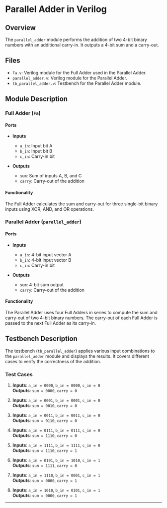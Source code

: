 # Parallel Adder in Verilog

## Overview

The `parallel_adder` module performs the addition of two 4-bit binary numbers with an additional carry-in. It outputs a 4-bit sum and a carry-out.

## Files

- `Fa.v`: Verilog module for the Full Adder used in the Parallel Adder.
- `parallel_adder.v`: Verilog module for the Parallel Adder.
- `tb_parallel_adder.v`: Testbench for the Parallel Adder module.

## Module Description

### Full Adder (`Fa`)

#### Ports

- **Inputs**
  - `a_in`: Input bit A
  - `b_in`: Input bit B
  - `c_in`: Carry-in bit

- **Outputs**
  - `sum`: Sum of inputs A, B, and C
  - `carry`: Carry-out of the addition

#### Functionality

The Full Adder calculates the sum and carry-out for three single-bit binary inputs using XOR, AND, and OR operations.

### Parallel Adder (`parallel_adder`)

#### Ports

- **Inputs**
  - `a_in`: 4-bit input vector A
  - `b_in`: 4-bit input vector B
  - `c_in`: Carry-in bit

- **Outputs**
  - `sum`: 4-bit sum output
  - `carry`: Carry-out of the addition

#### Functionality

The Parallel Adder uses four Full Adders in series to compute the sum and carry-out of two 4-bit binary numbers. The carry-out of each Full Adder is passed to the next Full Adder as its carry-in.

## Testbench Description

The testbench (`tb_parallel_adder`) applies various input combinations to the `parallel_adder` module and displays the results. It covers different cases to verify the correctness of the addition.

### Test Cases

1. **Inputs**: `a_in = 0000`, `b_in = 0000`, `c_in = 0`  
   **Outputs**: `sum = 0000`, `carry = 0`

2. **Inputs**: `a_in = 0001`, `b_in = 0001`, `c_in = 0`  
   **Outputs**: `sum = 0010`, `carry = 0`

3. **Inputs**: `a_in = 0011`, `b_in = 0011`, `c_in = 0`  
   **Outputs**: `sum = 0110`, `carry = 0`

4. **Inputs**: `a_in = 0111`, `b_in = 0111`, `c_in = 0`  
   **Outputs**: `sum = 1110`, `carry = 0`

5. **Inputs**: `a_in = 1111`, `b_in = 1111`, `c_in = 0`  
   **Outputs**: `sum = 1110`, `carry = 1`

6. **Inputs**: `a_in = 0101`, `b_in = 1010`, `c_in = 1`  
   **Outputs**: `sum = 1111`, `carry = 0`

7. **Inputs**: `a_in = 1110`, `b_in = 0001`, `c_in = 1`  
   **Outputs**: `sum = 0000`, `carry = 1`

8. **Inputs**: `a_in = 1010`, `b_in = 0101`, `c_in = 1`  
   **Outputs**: `sum = 0000`, `carry = 1`
---
